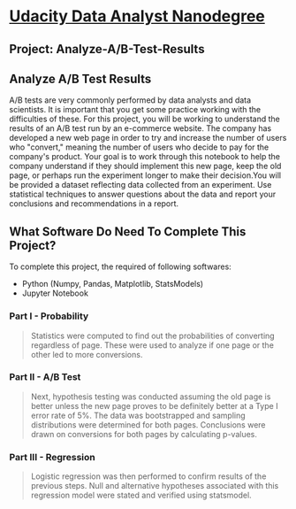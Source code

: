 # [Udacity Data Analyst Nanodegree](https://www.udacity.com/course/data-analyst-nanodegree--nd002) 
## Project: Analyze-A/B-Test-Results

## Analyze A/B Test Results

A/B tests are very commonly performed by data analysts and data scientists. It is important that you get some practice working with the difficulties of these. For this project, you will be working to understand the results of an A/B test run by an e-commerce website. The company has developed a new web page in order to try and increase the number of users who "convert," meaning the number of users who decide to pay for the company's product. Your goal is to work through this notebook to help the company understand if they should implement this new page, keep the old page, or perhaps run the experiment longer to make their decision.You will be provided a dataset reflecting data collected from an experiment. Use statistical techniques to answer questions about the data and report your conclusions and recommendations in a report.

## What Software Do Need To Complete This Project?

To complete this project, the required of following softwares:
<ul>
    <li>Python (Numpy, Pandas, Matplotlib, StatsModels)</li>
    <li>Jupyter Notebook</li>
</ul>

### Part I - Probability
> Statistics were computed to find out the probabilities of converting regardless of page. These were used to analyze if one page or the other led to more conversions.

### Part II - A/B Test
> Next, hypothesis testing was conducted assuming the old page is better unless the new page proves to be definitely better at a Type I error rate of 5%. The data was bootstrapped and sampling distributions were determined for both pages. Conclusions were drawn on conversions for both pages by calculating p-values.

### Part III - Regression
> Logistic regression was then performed to confirm results of the previous steps. Null and alternative hypotheses associated with this regression model were stated and verified using statsmodel.
